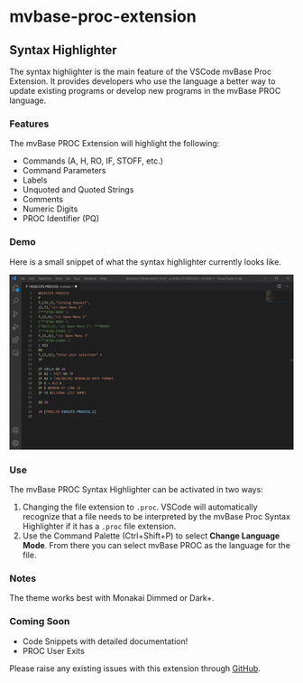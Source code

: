 # mvbase-proc-extension

## Syntax Highlighter

The syntax highlighter is the main feature of the VSCode mvBase Proc Extension. It provides developers who use the language a better way to update existing programs or develop new programs in the mvBase PROC language.

### Features

The mvBase PROC Extension will highlight the following:
* Commands (A, H, RO, IF, STOFF, etc.)
* Command Parameters
* Labels
* Unquoted and Quoted Strings
* Comments
* Numeric Digits
* PROC Identifier (PQ)

### Demo

Here is a small snippet of what the syntax highlighter currently looks like.

<p float="left">
  <img src="./image_assets/syntax_highlighter_demo.jpg"/>
</p>

### Use

The mvBase PROC Syntax Highlighter can be activated in two ways:

1. Changing the file extension to `.proc`. VSCode will automatically recognize that a file needs to be interpreted by the mvBase Proc Syntax Highlighter if it has a `.proc` file extension.
2. Use the Command Palette (Ctrl+Shift+P) to select **Change Language Mode**. From there you can select mvBase PROC as the language for the file.

### Notes

The theme works best with Monakai Dimmed or Dark+.

### Coming Soon

* Code Snippets with detailed documentation!
* PROC User Exits

Please raise any existing issues with this extension through [GitHub](https://github.com/tcharts-boop/mvbase-proc-extension/issues).
